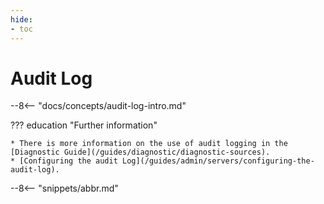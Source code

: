 ```yaml
---
hide:
- toc
---
```


<!-- SPDX-License-Identifier: CC-BY-4.0 -->
<!-- Copyright Contributors to the Egeria project. -->

# Audit Log

--8<-- "docs/concepts/audit-log-intro.md"


??? education "Further information"
    
    * There is more information on the use of audit logging in the [Diagnostic Guide](/guides/diagnostic/diagnostic-sources).
    * [Configuring the audit Log](/guides/admin/servers/configuring-the-audit-log).

--8<-- "snippets/abbr.md"

